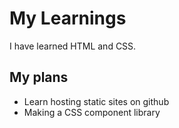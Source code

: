 # My Learnings
I have learned HTML and CSS.
## My plans
- Learn hosting static sites on github
- Making a  CSS component library
